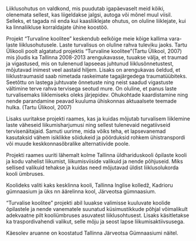 Liiklusohutus on valdkond, mis puudutab igapäevaselt meid kõiki, olenemata sellest, kas liigeldakse jalgsi, autoga või mõnel muul viisil. Selleks, et tagada nii enda kui kaasliiklejate ohutus, on oluline liiklejate, kui ka linnaliikluse korraldajate ühine koostöö.

Projekt “Turvaline koolitee” keskendub eelkõige  meie kõige kallima vara- laste liiklusohutusele. Laste turvalisus on oluline rahva tuleviku jaoks. Tartu Ülikooli poolt algatatud projektis “Turvaline koolitee”(Tartu Ülikool, 2007) mis jõudis ka Tallinna 2008-2013 arengukavasse, tuuakse välja, et traumad ja vigastused, mis on tulenenud lapseeas juhtunud liiklusõnnetustest, mõjutavad inimest veel aastaid hiljem. Lisaks on arengukavas öeldud, et liiklustraumasid saab nimetada raskeimate tagajärgedega traumatüübiteks. Seetõttu on lastega juhtuvate õnnetuste ning neist saadud vigastuste vältimine terve rahva tervisega seotud mure. On oluline, et panus laste turvalisemaks liiklemiseks oleks järjepidev. Ohukohtade kaardistamine ning nende parandamine peavad kuuluma ühiskonnas aktuaalsete teemade hulka. (Tartu Ülikool, 2007) 

Lisaks uuritakse projekti raames, kas ja kuidas mõjutab turvalisem liiklemine laste väheseid liikumisharjumusi ning sellest tulenevaid negatiivseid tervisenäitajaid. Samuti uurime, mida võiks teha, et lapsevanemad kasutaksid vähem isiklikke sõidukeid ja pöörduksid rohkem ühistranspordi või muude keskkonnasõbralike alternatiivide poole.

Projekti raames uuriti lähemalt kolme Tallinna üldhariduskooli õpilaste kooli ja kodu vahelist liikumist, liikumisviiside valikuid ja nende põhjuseid. Miks sellised valikuid tehakse ja kuidas need mõjutavad üldist liiklusolukorda kooli ümbruses.  

Koolideks valiti kaks kesklinna kooli, Tallinna Inglise kolledž, Kadrioru gümnaasium ja üks nn äärelinna kool, Järveotsa gümnaasium. 

“Turvalise koolitee” projekti abil luuakse valimisse kuuluvate koolide õpilastele ja nende vanematele suunatud küsimustikkude põhjal võimalikult adekvaatne pilt kooliümbruses asuvatest liiklusohtusest. Lisaks käsitletakse ka traspordivahendi valikut, selle mõju ja seost lapse liikumisaktiivsusega.

Käesolev aruanne on koostatud Tallinna Järveotsa Gümnaasiumi näitel.
